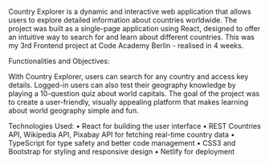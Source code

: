 Country Explorer is a dynamic and interactive web application that allows users to explore detailed information about countries worldwide. The project was built as a single-page application using React, designed to offer an intuitive way to search for and learn about different countries. This was my 3rd Frontend project at Code Academy Berlin - realised in 4 weeks.

Functionalities and Objectives:

With Country Explorer, users can search for any country and access key details. Logged-in users can also test their geography knowledge by playing a 10-question quiz about world capitals. The goal of the project was to create a user-friendly, visually appealing platform that makes learning about world geography simple and fun.

Technologies Used:
	•	React for building the user interface
	•	REST Countries API, Wikipedia API, Pixabay API for fetching real-time country data
	•	TypeScript for type safety and better code management
	•	CSS3 and Bootstrap for styling and responsive design
	•	Netlify for deployment
